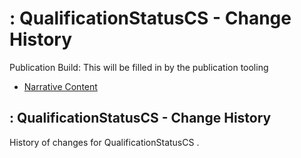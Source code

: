 # : QualificationStatusCS - Change History

Publication Build: This will be filled in by the publication tooling

* [Narrative Content](CodeSystem-QualificationStatusCS.html)

## : QualificationStatusCS - Change History

History of changes for QualificationStatusCS .